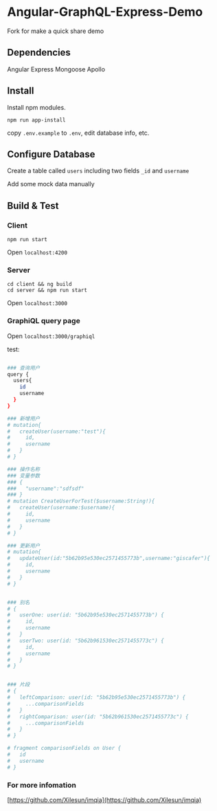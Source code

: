 # Angular-GraphQL-Express-Demo

Fork for make a quick share demo

## Dependencies
Angular
Express
Mongoose
Apollo

## Install

Install npm modules.

```shell
npm run app-install
```

copy `.env.example` to `.env`, edit database info, etc.

## Configure Database

Create a table called `users` including two fields `_id` and `username`

Add some mock data manually

## Build & Test

### Client

```shell
npm run start
```

Open `localhost:4200`

### Server

```shell
cd client && ng build
cd server && npm run start
```

Open `localhost:3000`


### GraphiQL query page

Open `localhost:3000/graphiql`

test:

```bash

### 查询用户
query {
  users{
    id
    username
  }
}

### 新增用户
# mutation{
#   createUser(username:"test"){
#     id,
#     username
#   }
# }

### 操作名称
### 变量参数
### {
###   "username":"sdfsdf"
### }
# mutation CreateUserForTest($username:String!){
#   createUser(username:$username){
#     id,
#     username
#   }
# }

### 更新用户
# mutation{
#   updateUser(id:"5b62b95e530ec2571455773b",username:"giscafer"){
#     id,
#     username
#   }
# }


### 别名
# {
#   userOne: user(id: "5b62b95e530ec2571455773b") {
#     id,
#     username
#   }
#   userTwo: user(id: "5b62b961530ec2571455773c") {
#     id,
#     username
#   }
# }


### 片段
# {
#   leftComparison: user(id: "5b62b95e530ec2571455773b") {
#     ...comparisonFields
#   }
#   rightComparison: user(id: "5b62b961530ec2571455773c") {
#     ...comparisonFields
#   }
# }

# fragment comparisonFields on User {
#   id
#   username
# }

```

### For more infomation

[https://github.com/Xilesun/imqia](https://github.com/Xilesun/imqia)

